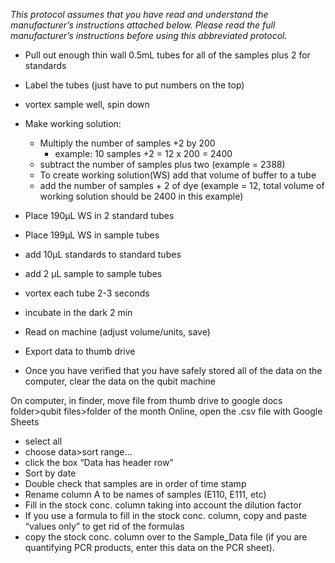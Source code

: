 *This protocol assumes that you have read and understand the manufacturer’s instructions attached below.  Please read the full manufacturer’s instructions before using this abbreviated protocol.*

- Pull out enough thin wall 0.5mL tubes for all of the samples plus 2 for standards
- Label the tubes (just have to put numbers on the top)
- vortex sample well, spin down
- Make working solution:

    - Multiply the number of samples +2 by 200
        - example: 10 samples +2 = 12 x 200 = 2400
    - subtract the number of samples plus two (example = 2388)
    - To create working solution(WS) add that volume of buffer to a tube
    - add the number of samples + 2 of dye (example = 12, total volume of working solution should be 2400 in this example)
- Place 190µL  WS in 2 standard tubes
- Place 199µL  WS in sample tubes
- add 10µL standards to standard tubes
- add 2 µL sample to sample tubes
- vortex each tube 2-3 seconds
- incubate in the dark 2 min
- Read on machine (adjust volume/units, save)
- Export data to thumb drive
- Once you have verified that you have safely stored all of the data on the computer, clear the data on the qubit machine

On computer, in finder, move file from thumb drive to google docs folder>qubit files>folder of the month
Online, open the .csv file with Google Sheets

- select all
- choose data>sort range…
- click the box “Data has header row”
- Sort by date
- Double check that samples are in order of time stamp
- Rename column A to be names of samples (E110, E111, etc)
- Fill in the stock conc. column taking into account the dilution factor
- If you use a formula to fill in the stock conc. column, copy and paste “values only” to get rid of the formulas
- copy the stock conc. column over to the Sample_Data file (if you are quantifying PCR products, enter this data on the PCR sheet).



